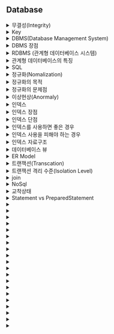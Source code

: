## Database
<details>
  <summary>무결성(Integrity)</summary>
  <br>
  <div markdown="1">
  
  **데이터의 무결성**  
      
데이터의 정확성, 일관성, 유효성이 유지되는 것을 말한다. 데이터의 무결성을 유지하는 것은 데이터베이스 관리시스템의 
    중요한 기능이며 4가지 종류의 무결성이 있다.  
      
  **1.개체 무결성**  
      
  모든 테이블이 기본키를 가져야 한다.  
      
  **2.참조 무결성**  
      
  참조 관계에 있는 두 테이블의 데이터가 항상 일관된 값을 갖도록 유지되는 것을 말한다.  
      
  **3.도메인 무결성**  
      
  테이블에 존재하는 필드의 무결성을 보장하기 위한 것으로 조건을 정의하고 입력 데이터의 유효성을 검사한다.  
   주민등록번호 필드에 알파벳이 입력되는 경우 도메인 무결성이 깨지는 경우라 볼 수 있다.  
      
  **4.무결성 규칙**  
      
  데이터의 무결성을 지키기 위한 모든 제약사항을 맒한다. 데이터베이스 전체에 공통적으로 적용되는 규칙이다.  
    
  </div>
</details>


<details>
  <summary>Key</summary>
  <br>
  <div markdown="1">
  
  **Key 의 역할**  
    1. 테이블 내의 튜플(레코드)를 식별해주는 역할  
    2. 테이블 간의 관계를 설정하고 식별하게 해주는 역할  
      
  **후보키(Candidate Key)**  
      
    테이블에서 튜플을 고유하게 식별하는 속성의 집합이다.  
    기본키가 될 수 있는 키들이다.
    PK 는 후보키 중에서 선택된다.  
    (Null 값을 포함할 수 없음)  
      
  **기본키(Primary Key)**  
      
    테이블의 모든 튜플을 고유하게 식별하는 속성 혹은 속성의 집합이다.  
    중복될 수 없다.  
    테이블에는 기본키가 하나여야 한다.  
    (Null 값을 포함할 수 없음)  
      
  **대체키(Alternate Key, 보조키)**  
      
    후보키 중 기본키로 선정되지 않는 키들을 대체키라 한다.  
      
  **외래키(Foreign Key)**  
      
    두 테이블 사이의 관계를 만드는 키이다.  
    다른 테이블의 기본키를 참조할 때 두 테이블 간의 상호 참조 역할을 한다.  
    (Null 값이 허용됨)  
      
    (참조 무결성을 보장하기 위한 기능)
    RESTRICTED: 레코드를 변경 또는 삭제하고자 할 때 해당 레코드를 참조하고 있는 개체가 있다면, 변경 또는 삭제 연산을 취소한다.  
    CASCADE: 레코드를 변경 또는 삭제하면, 해당 레코드를 참조하고 있는 개체도 변경 또는 삭제된다.  
    SET NULL: 레코드를 변경 또는 삭제하면, 해당 레코드를 참조하고 있는 개체의 값을 NULL로 설정한다.  
      
  **복합키(Compound Key, Composite Key)**  
      
    특정 레코드를 고유하게 식별할 수 있는 속성이 두 개 이상 있을수 있다.  
    다른 속성과 결합 시 복합 키의 조합이 고유해진다.  
      
  **대리키(Surrogate Key)**  
      
    기본키를 인공적으로 만든 키이다.  
    대리키는 보통 정수이며 아무 의미를 갖지 않는다. (ex 시퀀스)  
    pk로 설정할 속성이 없거나 너무 복잡한 경우 사용한다.  
    
    
  </div>
</details>


<details>
  <summary>DBMS(Database Management System)</summary>
  <br>
  <div markdown="1">
  
   데이터베이스 관리시스템을 말한다.  
    사용자가 데이터에 관한 정보를 효율적이고 편리하게 구성, 복원 및 검색을 할 수 있도록 하는 
    응용프로그램의 모음을 말한다.  
    MySql, Oracle 등이 있다.
  </div>
</details>

<details>
  <summary>DBMS 장점</summary>
  <br>
  <div markdown="1">
  
 1. 데이터가 구조적으로 저장되며 중복이 제거 된다.  
  2. 입력한 데이터의 유효성을 검사하고 데이터베이스에 대한 무단 액세스를 방지한다.  
  3. 데이터의 백업 및 복구를 제공한다.  
  4. 사용자 인터페이스를 제공한다.
  </div>
</details>

<details>
  <summary>RDBMS (관계형 데이터베이스 시스템)</summary>
  <br>
  <div markdown="1">
  
 현재 가장 많이 사용되고 있는 데이터베이스의 한 종류이다.  
    행과 열로 이루어진 각각의 테이블을 고유키로 참조하여 서로 종속되는 관계를 
    표현하는 데이터베이스 구조를 관계형 데이터베이스라 한다.
  </div>
</details>

<details>
  <summary>관계형 데이터베이스의 특징</summary>
  <br>
  <div markdown="1">
  
 1. 데이터의 분류, 정렬, 탐색 속도가 빠르다.  
  2. 오랫동안 사용된 만큼 신뢰성이 높고 어떤 상황에서도 데이터의 무결성을 보장한다.  
  3. 기존의 작성된 스키마를 수정하기 어렵다.
  </div>
</details>

<details>
  <summary>SQL</summary>
  <br>
  <div markdown="1">
  
   데이터베이스와 통신하기 위한 언어로 DDL, DML, DCL 크게 세 가지로 나뉜다.  
      
  **DDL**  
    데이터 정의어로 데이터 구조를 정의하는데 사용되는 명령어들이다.  
    create, alter, drop, rename, truncate 등이 있다.  
      
  **DML**  
    데이터 조작어로 데이터를 조회하거나 조작할 때 사용되는 명령어들이다.  
    select, update, insert, delete 등이 있다.  
      
  **DCL**  
    액세스 권한 부여, 취소 등 데이터의 가시성을 제어하는데 사용되는 명령어들이다.  
    grant, revoke 등이 있다.
  </div> 
</details>

<details>
  <summary>정규화(Nomalization)</summary>
  <br>
  <div markdown="1">
  
   자료의 손실이나 불필요한 정보의 추가 없이 데이터의 일관성 확보 및 데이터의 중복을 회소화하고 
    데이터의 안정성 확보를 위해 테이블을 분할하는 작업이다.  
      
  **1정규화**  
    테이블의 컬럼이 원자값을 갖도록 테이블을 분리시킨다.  
      
  **2정규화**  
    테이블의 모든 컬럼이 완전 함수적 종속을 만족시키도록 테이블을 분리시킨다.  
    (기본키의 부분집합 키가 결정자가 되어서는 안된다는 의미이다.)  
      
  **3정규화**  
   2정규화가 진행된 테이블에서 이행적 종속관계를 없애기 위해 테이블을 분리 시킨다.  
    **이행적 종속** : a->b , b->c, a->c 인 관계 ( b->c 를 별도의 테이블로 분리)
  </div>
</details>

<details>
  <summary>정규화의 목적</summary>
  <br>
  <div markdown="1">
  
 1.저장 공간 최소화  
  2. 데이터 무결성 유지  
  3. 이상 현상 제거
  </div>
</details>

<details>
  <summary>정규화의 문제점</summary>
  <br>
  <div markdown="1">
  
   릴레이션 분해로 인해 릴레이션 간의 join 연산이 많아진다.  
    이로 인해 응답 시간이 느려질 수 있다.
  </div>
</details>

<details>
  <summary>이상현상(Anormaly)</summary>
  <br>
  <div markdown="1">
  
   **1. 삽입이상**  
      
    불필요한 데이터를 추가해야만 삽입이 가능한 상황  
      
  **2. 갱신이상**  
      
    중복된 데이터 중 일부만 수정되어 데이터 모순이 일어나는 상황  
      
  **3. 삭제이상**  
      
    어떤 데이터를 삭제할 때 다른 필요한 데이터까지 삭제되는 상황
  </div>
</details>

<details>
  <summary>인덱스</summary>
  <br>
  <div markdown="1">
  
   인덱스는 데이터베이스 테이블에 대한 검색 성능을 높여주는 자료구조이다.  
    특정 컬럼에 인덱스를 생성하면 해당 컬럼의 데이터들을 정렬하여 별도의 메모리 공간에 
    데이터의 물리적 주소와 함께 저장된다.  
    이를 통해 인덱스에 저장된 물리적 주소로가서 데이터를 가져오는 방식으로 검색 속도를 향상시킨다.
  </div>
</details>

<details>
  <summary>인덱스 장점</summary>
  <br>
  <div markdown="1">
  
   인덱스의 가장 큰 특징은 데이터들이 정렬되어 있다는 것이다.  
    이를 통해 조건 검색 영역에서 강점이 나타난다.  
      
  **1.조건 검색 where 절의 효율성**  
    -> 이미 정렬되어 있기 때문에 풀스캔을 하지 않고 해당 조건을 빠르게 검색 가능하다.  
      
  **2. 정렬 order by 절의 효율성**  
    -> 이미 정렬되어 있기 때문에 order by 에 의한 sort 과정을 생략할 수 있다.  
      
  **3. MIN, MAX 의 효율적인 처리**  
    -> 풀스캔을 하지 않고 양 끝 데이터만 가져오면 최대, 최소 값을 구할 수 있다.
  </div>
</details>

<details>
  <summary>인덱스 단점</summary>
  <br>
  <div markdown="1">
  
 가장 큰 문제점은 정렬을 계속 유지해야 한다는 것이다.  
      
  insert, update, delete 시 테이블 내에 있는 데이터들을 재정렬해야 한다.  
  인덱스 테이블, 원본 테이블 두 테이블을 모두 수정해야한다.  
      
  인덱스 사용을 위해서는 10% 정도의 추가적인 저장공간이 필요하다.
  </div>
</details>

<details>
  <summary>인덱스를 사용하면 좋은 경우</summary>
  <br>
  <div markdown="1">
  
  1. 전체 데이터 중 10~15% 이하의 데이터를 처리하는 경우  
  2. where 절에서 자주 사용되는 column  
  3. 외래키가 사용되는 column  
  4. join에 자주 사용되는 column
  </div>
</details>

<details>
  <summary>인덱스 사용을 피해야 하는 경우</summary>
  <br>
  <div markdown="1">
  
  1. data 중복도가 높은 column  
  2. DML 이 자주 일어나는 column  
    ->insert : 블로킹 발생, delete : 삭제가 아닌 사용안됨 표시 (인덱스 테이블과 원본 테이블의 불일치)
  </div>
</details>

<details>
  <summary>인덱스 자료구조</summary>
  <br>
  <div markdown="1">
  
  **B*Tree**  
      
    일반적으로 사용되는 인덱스 알고리즘은 B-Tree 알고리즘이다.  
    컬럼의 값을 변경하지 않고 원래의 값을 이용해 인덱싱하는 방식이다.  
      
  **Hash**  
      
    컬럼의 값으로 해시 값을 계산해서 인덱싱하는 방식이다.  
    O(1) 의 검색속도를 가지지만 기존의 값을 변경해서 인덱싱하기 때문에 문자열의 전방일치 같이 
    값의 일부분으로 검색하는 것이 불가능하다.  
      
  **B Tree vs Hash**  
      
    단순히 데이터에 대한 접근 속도는 Hash 가 빠르지만 select 쿼리의 연산에는 부등호 연산도 포함된다.  
    Hash 의 경우 등호 연산에 특화되어 있기 때문에 데이터베이스의 자료구조로는 적합하지 않다.  
    
  </div>
</details>

<details>
  <summary>데이터베이스 뷰</summary>
  <br>
  <div markdown="1">
  
  허용된 데이터를 제한적으로 보여주기 위해 하나 이상의 테이블에서 유도한 가상 테이블이다.  
      
  **장점**  
    1. 뷰의 데이터가 저장되는 물리적 위치가 없으므로 리소스를 낭비하지 않고 테이블 출력이 가능하다.  
    2. 삽입, 수정, 삭제 같은 명령어를 허용하지 않기 때문에 데이터 엑세스가 자동으로 제한된다.  
      
  **단점**  
    1. 해당 뷰와 관련된 테이블을 삭제할 경우 뷰도 영향을 받는다.  
    2. 큰 테이블에 대해 뷰를 만들 때 더 많은 메모리가 사용된다.  
    
  </div>
</details>

<details>
  <summary>ER Model</summary>
  <br>
  <div markdown="1">
  
  개념적 데이터 모델의 가장 대표적인 모델이다.  
    개체, 속성 이들간의 관계를 통해 개념 세계의 정보 구조를 표현한다.  
      
    **1. 개체(Entity)**  
      
    개체는 현실 세계에 존재하는 실체를 의미하며 하나 이상의 속성으로 구성된다.  
      
    **2. 개체 타입(Entity Type)**  
      
    같은 특성을 갖고있는 개체들의 집합이다.  
      
    **3. 개체 집합(Entity Set)**  
      
    특정 유형을 갖는 개체들의 집합이다.  
      
    **4. 관계**  
      
    여러 개체들간의 연관성이다.  
      
    **5. 관계 타입**  
      
    같은 관계들의 집합, 개체 타입들간의 연관성이다.  
      
    **6. 차수 **  
      
    관계에 참여하는 개체 타입들의 개수이다. N항 관계라 표현한다.  
      
    **7. 카디널리티**  
      
    관계에 참여하는 개체의 개수이다.  
      
    **8. 속성**  
      
    개체 또는 관계에 대한 특성이나 상태를 기술하는 데이터 항목이다.  
    
  </div>
</details>

<details>
  <summary>트랜잭션(Transcation)</summary>
  <br>
  <div markdown="1">
  
  데이터베이스의 상태를 변화시키기 위해 수행하는 작업의 단위이다.  
      
    ex)  
    a가 b에게 만원을 송금하는 경우,  
    a 계좌에서 만원을 차감, b 계좌에서 만원을 증가시키는 두 개의 update 쿼리가 실행된다.  
    두 작업 모두 완료되어야 송금이라는 작업이 성공적으로 완료된 것이다.  
    두 개의 update 쿼리를 하나의 트랜잭션으로 관리한다.  
      
  **트랜잭션의 상태**  
      
  **1.Active** : 트랜잭션이 실행중인 상태  
  **2.Faild** : 트랜잭션이 실패한 상태  
    **3.Partially Committed** : Commit 명령이 도착한 상태  
    **4.Comitted** : Commit 이 완료된 상태  
    **5.Aborted** : 트랜잭션 취소 후, 이전 상태로 돌아간 상태  
      
  **트랜잭션의 특징 ACID**  
      
    **1.원자성(Atomicity)  
      
    트랜잭션 연산이 데이터베이스에 모두 반영되거나, 모두 반영되지 않아야한다.  
      
    **2.일관성(Consistency)**  
      
    트랜잭션의 처리 결과는 항상 데이터베이스의 일관성을 보장해야 한다.  
      
    **3.독립성(Isolation)**  
      
    트랜잭션이 수행되고 있을 때, 다른 트랜잭션의 연산 작업이 기존 트랜잭션의 작업에 영향을 주지 못해야 한다.  
      
    **4.지속성(Durability)**  
      
    트랜잭션이 성공적으로 완료되면, 그 결과는 영구적으로 데이터베이스에 반영되어야 한다.
  </div>
</details>

<details>
  <summary>트랜잭션 격리 수준(Isolation Level)</summary>
  <br>
  <div markdown="1">
  
  Lock 을 통해 트랜잭션의 독립성을 보장하는데 무조건적인 Lock 은 데이터베이스의 성능을 저하시킬 수 있다.  
    그렇기 때문에 Lock 의 범위를 조절해야 하는데 이 때의 범위를 격리 수준이라 한다.  
      
  **1. level 0 (Read Uncommitted)**  
      
  select 쿼리가 수행되는 동안 해당 데이터에 **shared lock 이 걸리지 않는다.**  
    트랜잭션이 처리 중이거나, 아직 커밋되지 않은 데이터를 다른 트랜잭션이 읽는 것을 허용한다.  
    -> 일관성 유지가 불가능하다. Dirty Read 발생  
      
  **2. level 1 (Read Committed)**  
      
  select 쿼리가 수행되는 동안 해당 데이터에 **shared lock 이 걸린다.**  
    트랜잭션이 수행되는 동안 다른 트랜잭션이 접근할 수 없어 대기하게 된다.  
    커밋이 이루어진 트랜잭션만 조회가 가능하다.  
    Oracle, Sql server 의 default isolation level  
    -> Non-Repeatable Read 발생
      
  **3. level 2 (Repeatable Read)**  
      
  트랜잭션이 완료될 때까지 select 쿼리가 사용하는 **모든 데이터에 shared lock 이 걸린다.**  
    트랜잭션이 범위 내에서 조회한 데이터가 항상 동일함을 보장한다.  
    다른 사용자는 트랜잭션 영역에 해당되는 데이터에 대한 **수정**이 불가능하다.  
    Mysql 의 default  
    -> Phantom Read 발생  
      
  **4. level 3 (Serializable)**  
      
  트랜잭션이 완료될 때까지 select 쿼리가 사용하는 **모든 데이터에 shared lock 이 걸린다.**  
    완벽한 읽기 일관성 모드를 제공한다.  
    다른 사용자는 트랜잭션 영역에 해당되는 데이터에 대한 **수정 및 입력**이 불가능하다.
      
      
  ** 낮은 단계의 격리 수준을 적용할 때 발생하는 현상**  
      
  **Dirty Read**  
      
  완료되지 않은 트랜잭션에 의한 변경사항을 보게되는 경우  
      
  **Non-Repeatable Read**  
      
  한 트랜잭션 내에서 동일한 두 쿼리의 결과가 다르게 나타나는 경우  
      
  **Phantom Read**  
      
  한 트랜잭션 안에서 일정 범위의 레코드를 두 번 이상 읽었을때, 없던 레코드가 나타나는 현상
  </div>
</details>

<details>
  <summary>join</summary>
  <br>
  <div markdown="1">
  
  2개 이상의 테이블에서 조건에 맞는 데이터를 추출하기 위해 사용하는 명령어이다.  
    **Inner Join** : 2개 이상의 테이블에서 교집합만 추출  
    **Left Join** : 2개 이상의 테이블에서 from 에 해당하는 부분을 추출  
    **Right Join** : 2개 이상의 테이블에서 from 과 join 하는 테이블에 해당하는 부분을 추출  
    **Outer Join** : Full Join 이라고도 불린다. 2개 이상의 테이블에서 합집합을 추출  
      
  Inner) SELECT user.name, course.name FROM user INNER JOIN course ON user.course=course.id;  
  Left) SELECT user.name, course.name FROM user LEFT JOIN course ON user.course=course.id;  
  Right) SELECT user.name, course.name FROM user RIGHT JOIN course ON user.course=course.id;  
  Outer) SELECT user.name, course.name FROM user OUTER JOIN course ON user.course=course.id;  
  </div>
</details>

<details>
  <summary>NoSql</summary>
  <br>
  <div markdown="1">
  
  관계형 데이터 모델을 지양하며 대량의 분산된 데이터를 저장하고 조회하는데 특화되었으며 스키마 없이 사용 가능하거나 
    느슨한 스키마를 제공하는 저장소를 말한다.  
    분산형 구조를 통해 여러 대의 서버에 분산 저장이 가능하다.  
      
  **특징**  
      
  1. 스키마가 없다.  
  2. join 이 불가능하다.  
  3. 트랜잭션을 지원하지 않는다.  
  4. 분산처리(수평적 확장)의 기능을 쉽게 제공한다.  
      
  **저장 방식에 따른 NoSql 분류**  
      
  **1.key-value model**  
      
  ex) Redis  
    가장 기본적인 형태의 NoSql 이며 키 하나로 데이터 하나를 저장하고 조회할 수 있는 단일 키-값 구조를 가지고 있다.  
    단순한 저장구조로 인해 복잡한 조회 연산을 지원하지 않으며 고속 읽기와 쓰기에 최적화된 경우가 많다.  
      
  **2.document model**  
      
  ex)MongoDB  
    key-value 모델을 개념적으로 확장한 구조이며 하나의 키에 하나의 구조화된 문서를 저장하고 조회한다.  
    저장된 문서를 컬렉션으로 관리하며 문서 ID 에 대한 인덱스를 사용하여 O(1) 시간 안에 문서를 조회할 수 있다.  
    읽기와 쓰기의 비율이 7:3 정도일 때 최고의 성능을 보인다.  
      
  **3.column model**  
      
  ex) 구글의 빅테이블  
    하나의 키에 여러 개의 컬럼 이름과 컬럼 값의 쌍으로 이루어진 데이터를 저장하고 조회한다.  
    모든 컬럼은 항상 타임스탬프 값과 함께 저장된다.  
    대부분 쓰기에 더 특화되어 있다.
  </div>
</details>

<details>
  <summary>교착상태</summary>
  <br>
  <div markdown="1">
  
 두 개 이상의 트랜잭션이 특정 자원의 락을 획득한 채 다른 트랜잭션이 소유하고 있는 락을 요구하는 경우의 발생한다.  
    아무리 기다려도 상태가 변경되지 않는 경우를 교착상태라 한다.  
      
  **교착 상태를 줄이는 방법**  
      
  **1. 트랜잭션을 자주 커밋한다.**  
  **2. 정해진 순서로 테이블에 접근한다. **  
  **3. 읽기 잠금 획득의 사용을 피한다. **
  </div>
</details>

<details>
  <summary>Statement vs PreparedStatement</summary>
  <br>
  <div markdown="1">
  
   속도면에서 PreparedStatement 가 더 빠르다. 쿼리를 수행하기 전에 이미 쿼리가 컴파일 되어 있으며, 반복 수행의 경우 
    프리 컴파일된 쿼리를 사용하기 때문이다.  
      
  Statement 는 보통 정적 쿼리에 사용되고 PreparedStatement 는 동적 쿼리에 사용된다.  
    PreparedStatement 가 파싱 타임을 줄여주지만 동적 쿼리를 사용하는데 따르는 성능 저하는 있다.
  </div>
</details>

<details>
  <summary></summary>
  <br>
  <div markdown="1">
  
    
  </div>
</details>

<details>
  <summary></summary>
  <br>
  <div markdown="1">
  
    
  </div>
</details>

<details>
  <summary></summary>
  <br>
  <div markdown="1">
  
    
  </div>
</details>

<details>
  <summary></summary>
  <br>
  <div markdown="1">
  
    
  </div>
</details>

<details>
  <summary></summary>
  <br>
  <div markdown="1">
  
    
  </div>
</details>

<details>
  <summary></summary>
  <br>
  <div markdown="1">
  
    
  </div>
</details>

<details>
  <summary></summary>
  <br>
  <div markdown="1">
  
    
  </div>
</details>

<details>
  <summary></summary>
  <br>
  <div markdown="1">
  
    
  </div>
</details>

<details>
  <summary></summary>
  <br>
  <div markdown="1">
  
    
  </div>
</details>

<details>
  <summary></summary>
  <br>
  <div markdown="1">
  
    
  </div>
</details>

<details>
  <summary></summary>
  <br>
  <div markdown="1">
  
    
  </div>
</details>

<details>
  <summary></summary>
  <br>
  <div markdown="1">
  
    
  </div>
</details>

<details>
  <summary></summary>
  <br>
  <div markdown="1">
  
    
  </div>
</details>

<details>
  <summary></summary>
  <br>
  <div markdown="1">
  
    
  </div>
</details>

<details>
  <summary></summary>
  <br>
  <div markdown="1">
  
    
  </div>
</details>

<details>
  <summary></summary>
  <br>
  <div markdown="1">
  
    
  </div>
</details>

<details>
  <summary></summary>
  <br>
  <div markdown="1">
  
    
  </div>
</details>

<details>
  <summary></summary>
  <br>
  <div markdown="1">
  
    
  </div>
</details>

<details>
  <summary></summary>
  <br>
  <div markdown="1">
  
    
  </div>
</details>

<details>
  <summary></summary>
  <br>
  <div markdown="1">
  
    
  </div>
</details>

